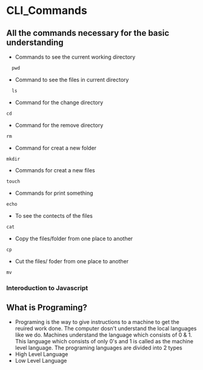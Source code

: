 # CLI_Commands
## All the commands necessary for the basic understanding
- Commands to see the current working directory
```js
  pwd
```
- Command to see the files in current directory
```js
  ls
```
- Command for the change directory
```js
cd
```
- Command for the remove directory
```js
rm
```
- Command for creat a new folder
```js
mkdir
```
- Commands for creat a new files
```js
touch
```
- Commands for print something
```js
echo
```
- To see the contects of the files
```js
cat
```
- Copy the files/folder from one place to another
```js
cp
```
- Cut the files/ foder from one place to another
```js
mv
```
### Interoduction to Javascript
## What is Programing?
- Programing is the way to give instructions to a machine to get the reuired work done. The computer dosn't understand the local languages like we do. Machines understand the language which consists of 0 & 1. This language which consists of only 0's and 1 is called as the machine level language. The programing languages are divided into 2 types
- High Level Language
- Low Level Language
 



